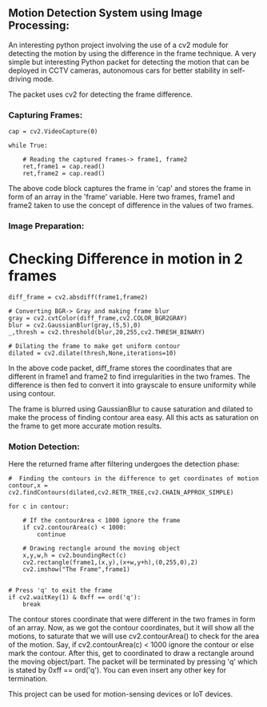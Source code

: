 ## Motion Detection System using Image Processing:

An interesting python project involving the use of a cv2 module for detecting the motion by using the difference in the frame technique.
A very simple but interesting Python packet for detecting the motion that can be deployed in CCTV cameras, autonomous cars for better stability in self-driving mode. 

The packet uses cv2 for detecting the frame difference.

### Capturing Frames:

    cap = cv2.VideoCapture(0)

    while True:

        # Reading the captured frames-> frame1, frame2
        ret,frame1 = cap.read()
        ret,frame2 = cap.read()

The above code block captures the frame in 'cap' and stores the frame in form of an array in the 'frame' variable. Here two frames, frame1 and frame2 taken to use the concept of difference in the values of two frames.

### Image Preparation:

# Checking Difference in motion in 2 frames

    diff_frame = cv2.absdiff(frame1,frame2)

    # Converting BGR-> Gray and making frame blur
    gray = cv2.cvtColor(diff_frame,cv2.COLOR_BGR2GRAY)
    blur = cv2.GaussianBlur(gray,(5,5),0)
    _,thresh = cv2.threshold(blur,20,255,cv2.THRESH_BINARY)

    # Dilating the frame to make get uniform contour
    dilated = cv2.dilate(thresh,None,iterations=10)

In the above code packet, diff_frame stores the coordinates that are different in frame1 and frame2 to find irregularities in the two frames. The difference is then fed to convert it into grayscale to ensure uniformity while using contour.

The frame is blurred using GaussianBlur to cause saturation and dilated to make the process of finding contour area easy. All this acts as saturation on the frame to get more accurate motion results.

### Motion Detection:

Here the returned frame after filtering undergoes the detection phase: 

    #  Finding the contours in the difference to get coordinates of motion 
    contour,x = cv2.findContours(dilated,cv2.RETR_TREE,cv2.CHAIN_APPROX_SIMPLE)
    
    for c in contour:

        # If the contourArea < 1000 ignore the frame
        if cv2.contourArea(c) < 1000:
            continue

        # Drawing rectangle around the moving object
        x,y,w,h = cv2.boundingRect(c)
        cv2.rectangle(frame1,(x,y),(x+w,y+h),(0,255,0),2)
        cv2.imshow("The Frame",frame1)


    # Press 'q' to exit the frame
    if cv2.waitKey(1) & 0xff == ord('q'):
        break

The contour stores coordinate that were different in the two frames in form of an array. Now, as we got the contour coordinates, but it will show all the motions, to saturate that we will use cv2.contourArea() to check for the area of the motion. Say, if cv2.contourArea(c) < 1000 ignore the contour or else mark the contour.
After this, get to coordinated to draw a rectangle around the moving object/part. The packet will be terminated by pressing 'q' which is stated by 0xff == ord('q'). You can even insert any other key for termination.

This project can be used for motion-sensing devices or IoT devices. 
